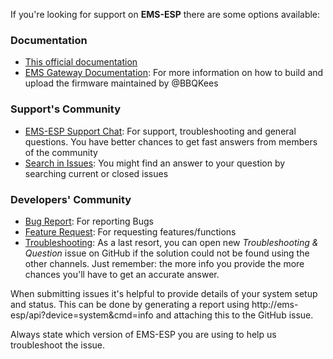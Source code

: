 If you're looking for support on **EMS-ESP** there are some options available:

### Documentation

* [This official documentation](https://emsesp.github.io/docs/#/)
* [EMS Gateway Documentation](https://bbqkees-electronics.nl/wiki/): For more information on how to build and upload the firmware maintained by @BBQKees

### Support's Community

* [EMS-ESP Support Chat](https://discord.gg/3J3GgnzpyT): For support, troubleshooting and general questions. You have better chances to get fast answers from members of the community
* [Search in Issues](https://github.com/emsesp/EMS-ESP/issues): You might find an answer to your question by searching current or closed issues

### Developers' Community

* [Bug Report](https://github.com/emsesp/EMS-ESP/issues/new?template=bug_report.md): For reporting Bugs
* [Feature Request](https://github.com/emsesp/EMS-ESP/issues/new?template=feature_request.md): For requesting features/functions
* [Troubleshooting](https://github.com/emsesp/EMS-ESP/issues/new?template=questions---troubleshooting.md): As a last resort, you can open new *Troubleshooting & Question* issue on GitHub if the solution could not be found using the other channels. Just remember: the more info you provide the more chances you'll have to get an accurate answer.

When submitting issues it's helpful to provide details of your system setup and status. This can be done by generating a report using http://ems-esp/api?device=system&cmd=info and attaching this to the GitHub issue.

Always state which version of EMS-ESP you are using to help us troubleshoot the issue.

